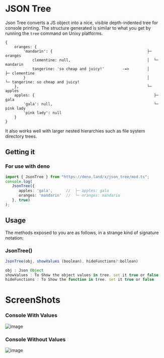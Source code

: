 # JSON Tree 

Json Tree converts a JS object into a nice, visible depth-indented tree for console printing. The structure
generated is similar to what you get by running the ```tree``` command on Unixy platforms.

```
{
    oranges: {
        'mandarin': {                                          ├─ oranges
            clementine: null,                                  │  └─ mandarin
            tangerine: 'so cheap and juicy!'        -=>        │     ├─ clementine
        }                                                      │     └─ tangerine: so cheap and juicy!
    },                                                         └─ apples
    apples: {                                                     ├─ gala
        'gala': null,                                             └─ pink lady
        'pink lady': null
    }
}
```

It also works well with larger nested hierarchies such as file system directory trees.

Getting it
----------

### For use with deno

```ts
import { JsonTree } from "https://deno.land/x/json_tree/mod.ts";
console.log(
   JsonTree({
      apples: 'gala',      //  ├─ apples: gala
      oranges: 'mandarin'  //  └─ oranges: mandarin
   }, true)
);
```

Usage
-----

The methods exposed to you are as follows, in a strange kind of signature notation:


### JsonTree()
```js
JsonTree(obj, showValues (boolean), hideFunctions?:bollean)

obj : Json Object
showValues : To Show the object values in tree. set it true or false
hideFunctions : To Show the function in tree. set it true or false
```
# ScreenShots
### Console With Values
![image](https://github.com/satty1987/JsonTree/blob/master/consoleWithValues.jpg)

### Console Without Values
![image](https://github.com/satty1987/JsonTree/blob/master/consoleWithoutValues.jpg)
